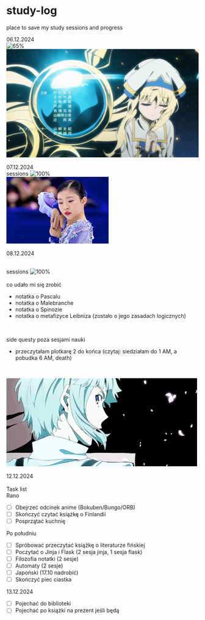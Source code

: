 # study-log

place to save my study sessions and progress

06.12.2024<br>
![65%](https://progress-bar.xyz/65/?show_text=false&title=4/6&progress_background=ffffff&progress_color=FFB6C1)<br>
![](https://github.com/BlairKirara/study-log/blob/main/goblin.gif)<br>

07.12.2024<br>
sessions
![100%](https://progress-bar.xyz/100/?show_text=false&title=4/4&progress_background=ffffff&progress_color=FFB6C1)<br>
![](https://github.com/BlairKirara/study-log/blob/main/mone.gif)<br>

08.12.2024<br>
<br>

sessions
![100%](https://progress-bar.xyz/100/?show_text=false&title=6/6&progress_background=ffffff&progress_color=FFB6C1)<br>
 <br>
co udało mi się zrobić 
- notatka o Pascalu
- notatka o Malebranche
- notatka o Spinozie
- notatka o metafizyce Leibniza (zostało o jego zasadach logicznych)<br>
<br>

side questy poza sesjami nauki<br>
- przeczytałam plotkarę 2 do końca (czytaj: siedziałam do 1 AM, a pobudka 6 AM, death)
<br>

![](https://github.com/BlairKirara/study-log/blob/main/atsushi.gif)<br>

12.12.2024<br>
<br>
Task list<br>
Rano<br>
- [ ] Obejrzeć odcinek anime (Bokuben/Bungo/ORB)
- [ ] Skończyć czytać książkę o Finlandii
- [ ] Posprzątać kuchnię<br>

Po południu<br>
- [ ] Spróbować przeczytać książkę o literaturze fińskiej
- [ ] Poczytać o Jinja i Flask (2 sesja jinja, 1 sesja flask)
- [ ] Filozofia notatki (2 sesje)
- [ ] Automaty (2 sesje)
- [ ] Japoński (17.10 nadrobić)
- [ ] Skończyć piec ciastka<br>

13.12.2024<br>
- [ ] Pojechać do biblioteki
- [ ] Pojechać po książki na prezent jeśli będą
